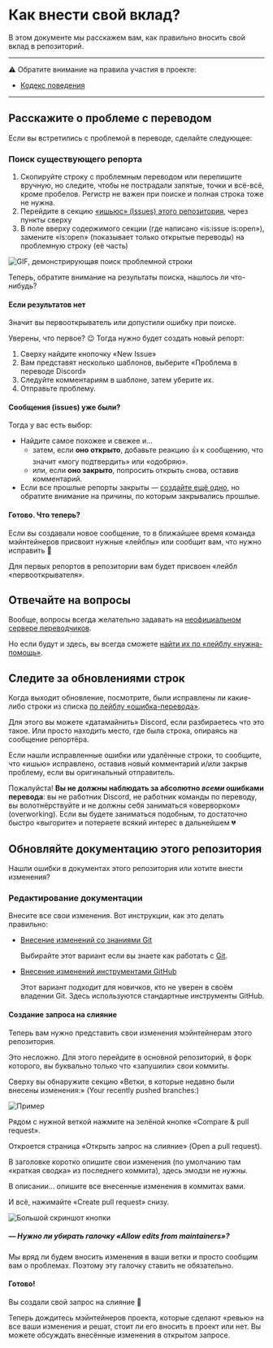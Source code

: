 # Как внести свой вклад?

В этом документе мы расскажем вам, как правильно вносить свой вклад в репозиторий.

---

⚠ Обратите внимание на правила участия в проекте:

- [Кодекс поведения](https://github.com/snowball-dev-group/snowball-bot-translation/blob/master/Languages/Russian/CODE_OF_CONDUCT.md)

---

## Расскажите о проблеме с переводом

Если вы встретились с проблемой в переводе, сделайте следующее:

### Поиск существующего репорта

1. Скопируйте строку с проблемным переводом или перепишите вручную, но следите, чтобы не пострадали запятые, точки и всё-всё, кроме пробелов. Регистр не важен при поиске и полная строка тоже не нужна.
2. Перейдите в секцию [«ишьюс» (Issues) этого репозитория](https://github.com/snowball-dev-group/discord-contrib-ru-issues-app/issues/), через пункты сверху
3. В поле вверху содержимого секции (где написано «is:issue is:open»), замените «is:open» (показывает только открытые переводы) на проблемную строку (её часть)

  ![GIF, демонстрирующая поиск проблемной строки](https://i.imgur.com/yMH8P4K.gif)

Теперь, обратите внимание на результаты поиска, нашлось ли что-нибудь?

#### Если результатов нет

Значит вы первооткрыватель или допустили ошибку при поиске.

Уверены, что первое? 😉 Тогда нужно будет создать новый репорт:

1. Сверху найдите кнопочку «New Issue»
2. Вам представят несколько шаблонов, выберите «Проблема в переводе Discord»
3. Следуйте комментариям в шаблоне, затем уберите их.
4. Отправьте проблему.

#### Сообщения (issues) уже были?

Тогда у вас есть выбор:

- Найдите самое похожее и свежее и…
  - затем, если **оно открыто**, добавьте реакцию 👍 к сообщению, что значит «могу подтвердить» или «одобряю».
  - или, если **оно закрыто**, попросить открыть снова, оставив комментарий.
- Если все прошлые репорты закрыты — [создайте ещё одно](#если-результатов-нет), но обратите внимание на причины, по которым закрывались прошлые.

#### Готово. Что теперь?

Если вы создавали новое сообщение, то в ближайшее время команда мэйнтейнеров присвоит нужные «лейблы» или сообщит вам, что нужно исправить 🎉

Для первых репортов в репозитории вам будет присвоен «лейбл «первооткрывателя».

## Отвечайте на вопросы

Вообще, вопросы всегда желательно задавать на [неофициальном сервере переводчиков](https://discord.gg/mmfyqEQ).

Но если будут и здесь, вы всегда сможете [найти их по «лейблу «нужна-помощь»](https://github.com/snowball-dev-group/discord-contrib-ru-issues-app/labels/%D0%BD%D1%83%D0%B6%D0%BD%D0%B0-%D0%BF%D0%BE%D0%BC%D0%BE%D1%89%D1%8C).

## Следите за обновлениями строк

Когда выходит обновление, посмотрите, были исправлены ли какие-либо строки из списка [по лейблу «ошибка-перевода»](https://github.com/snowball-dev-group/discord-contrib-ru-issues-app/labels/%D0%BE%D1%88%D0%B8%D0%B1%D0%BA%D0%B0-%D0%BF%D0%B5%D1%80%D0%B5%D0%B2%D0%BE%D0%B4%D0%B0).

Для этого вы можете «датамайнить» Discord, если разбираетесь что это такое. Или просто находить место, где была строка, опираясь на сообщение репортёра.

Если нашли исправленные ошибки или удалённые строки, то сообщите, что «ишью» исправлено, оставив новый комментарий и/или закрыв проблему, если вы оригинальный отправитель.

Пожалуйста! **Вы не должны наблюдать за абсолютно *всеми* ошибками перевода**: вы не работник Discord, не работник команды по переводу, вы волотнёрствуйте и не должны себя заниматься «оверворком» (overworking). Если вы будете заниматься подобным, то достаточно быстро «выгорите» и потеряете всякий интерес в дальнейшем 💔

## Обновляйте документацию этого репозитория

Нашли ошибки в документах этого репозитория или хотите внести изменения?

### Редактирование документации

Внесите все свои изменения. Вот инструкции, как это делать правильно:

- [Внесение изменений со знаниями Git](/docs/DO_WITH_GIT.md)

  Выбирайте этот вариант если вы знаете как работать с [Git](https://git-scm.com/).

- [Внесение изменений инструментами GitHub](/docs/DO_WITH_GITHUB.md)

  Этот вариант подходит для новичков, кто не уверен в своём владении Git. Здесь используются стандартные инструменты GitHub.

#### Создание запроса на слияние

Теперь вам нужно представить свои изменения мэйнтейнерам этого репозитория.

Это несложно. Для этого перейдите в основной репозиторий, в форк которого, вы буквально только что «запушили» свои коммиты.

Сверху вы обнаружите секцию «Ветки, в которые недавно были внесены изменения:» (Your recently pushed branches:)

![Пример](https://i.imgur.com/TrOiY0n.png)

Рядом с нужной веткой нажмите на зелёной кнопке «Compare & pull request».

Откроется страница «Открыть запрос на слияние» (Open a pull request).

В заголовке коротко опишите свои изменения (по умолчанию там «краткая сводка» из последнего коммита), здесь эмодзи не нужны.

В описании… опишите все внесенные изменения в коммитах вами.

И всё, нажимайте «Create pull request» снизу.

![Большой скриншот кнопки](https://i.imgur.com/VJva0LW.png)

##### — Нужно ли убирать галочку «Allow edits from maintainers»?

Мы вряд ли будем вносить изменения в ваши ветки и просто сообщим вам о проблемах. Поэтому эту галочку ставить не обязательно.

#### Готово!

Вы создали свой запрос на слияние 🎉

Теперь дождитесь мэйнтейнеров проекта, которые сделают «ревью» на все ваши изменения и решат, стоит ли его вносить в проект или нет. Вы можете обсуждать внесённые изменения в открытом запросе.